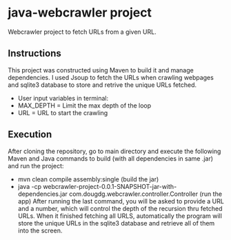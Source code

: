 # java-webcrawler project

Webcrawler project to fetch URLs from a given URL.

## Instructions

This project was constructed using Maven to build it and manage dependencies. I used Jsoup to fetch the URLs when crawling webpages and sqlite3 database to store and retrive the unique URLs fetched.
* User input variables in terminal:
* MAX_DEPTH = Limit the max depth of the loop
* URL = URL to start the crawling

## Execution

After cloning the repository, go to main directory and execute the following Maven and Java commands to build (with all dependencies in same .jar) and run the project:
* mvn clean compile assembly:single (build the jar)
* java -cp webcrawler-project-0.0.1-SNAPSHOT-jar-with-dependencies.jar com.dougdg.webcrawler.controller.Controller (run the app)
After running the last command, you will be asked to provide a URL and a number, which will control the depth of the recursion thru fetched URLs. When it finished fetching all URLS, automatically the program will store the unique URLs in the sqlite3 database and retrieve all of them into the screen.
